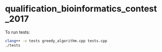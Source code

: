 # qualification_bioinformatics_contest_2017

To run tests:
```bash
clang++ -o tests greedy_algorithm.cpp tests.cpp
./tests
```
